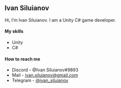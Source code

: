 ## Ivan Siluianov
Hi, I’m Ivan Siluianov. I am a Unity C# game developer.

#### My skills

* Unity
* C#

#### How to reach me

* Discord - @Ivan Siluianov#9893
* Mail - ivan.siluianov@gmail.com
* Telegram - [@ivan_siluianov](https://t.me/ivan_siluianov)
